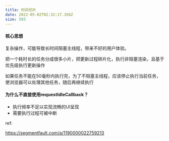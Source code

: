 ```yaml
---
title: 时间切片
date: 2022-05-02T02:32:17.356Z
size: 593
---
```

#### 核心思想

复杂操作，可能导致⻓时间阻塞主线程，带来不好的用户体验。

把一个耗时长的任务分成很多小片，把更新过程碎片化，执行非阻塞渲染，且基于优先级执行更新操作

如果任务不能在50毫秒内执行完，为了不阻塞主线程，应该停止执行当前任务，使浏览器可以处理其他任务，随后再继续执行

#### 为什么不直接使用requestIdleCallback？

- 执行频率不足以实现流畅的UI呈现
- 需要执行过程可被中断



ref:

https://segmentfault.com/a/1190000022759213
